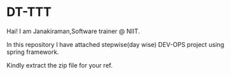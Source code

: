 # DT-TTT
Hai!
I am Janakiraman,Software trainer @ NIIT.


In this repository I have attached stepwise(day wise) DEV-OPS project using spring framework.


Kindly extract the zip file for your ref.
